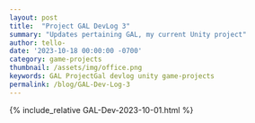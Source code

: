 ```yaml
---
layout: post
title:  "Project GAL DevLog 3"
summary: "Updates pertaining GAL, my current Unity project"
author: tello-
date: '2023-10-18 00:00:00 -0700'
category: game-projects
thumbnail: /assets/img/office.png
keywords: GAL ProjectGal devlog unity game-projects
permalink: /blog/GAL-Dev-Log-3
---
```


{% include_relative GAL-Dev-2023-10-01.html %}